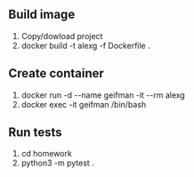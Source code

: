 Build image
-----------
1. Copy/dowload project
2. docker build -t alexg -f Dockerfile .

Create container
---------------
1. docker run -d --name geifman -it --rm alexg
2. docker exec -it geifman /bin/bash

Run tests
---------
1. cd homework
2. python3 -m pytest .
